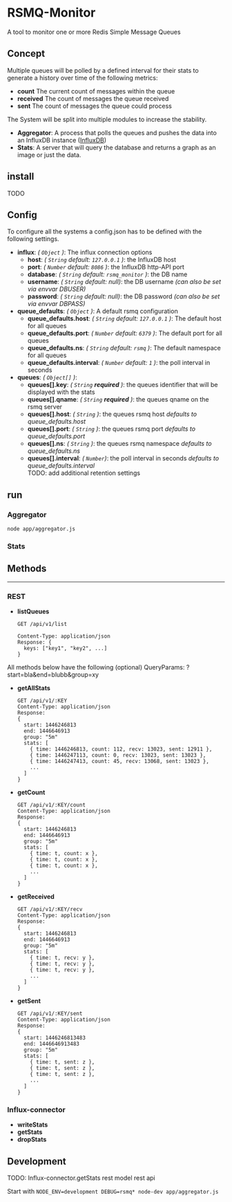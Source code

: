   # RSMQ-Monitor
A tool to monitor one or more Redis Simple Message Queues

## Concept

Multiple queues will be polled by a defined interval for their stats to generate a history over time of the following metrics:

 - **count** The current count of messages within the queue
 - **received** The count of messages the queue received
 - **sent** The count of messages the queue could process

The System will be split into multiple modules to increase the stability.

 - **Aggregator**: A process that polls the queues and pushes the data into an InfluxDB instance ([InfluxDB](https://influxdb.com/))
 - **Stats**: A server that will query the database and returns a graph as an image or just the data.

## install
TODO

## Config

To configure all the systems a config.json has to be defined with the following settings.

- **influx**: *( `Object` )*: The influx connection options
  - **host**: *( `String` default: `127.0.0.1` )*: the InfluxDB host
  - **port**: *( `Number` default: `8086` )*: the InfluxDB http-API port
  - **database**: *( `String` default: `rsmq_monitor` )*: the DB name
  - **username**: *( `String` default: null)*: the DB username *(can also be set via envvar DBUSER)*
  - **password**: *( `String` default: null)*: the DB password *(can also be set via envvar DBPASS)*
- **queue_defaults**: *( `Object` )*: A default rsmq configuration
	- **queue_defaults.host**: *( `String` default: `127.0.0.1` )*: The default host for all queues
	- **queue_defaults.port**: *( `Number` default: `6379` )*: The default port for all queues
	- **queue_defaults.ns**: *( `String` default: `rsmq` )*: The default namespace for all queues
	- **queue_defaults.interval**: *( `Number` default: `1` )*: the poll interval in seconds
- **queues**: *( `Object[]` )*:
	- **queues[].key**: *( `String` **required** )*: the queues identifier that will be displayed with the stats
	- **queues[].qname**: *( `String` **required** )*: the queues qname on the rsmq server
	- **queues[].host**: *( `String` )*: the queues rsmq host *defaults to queue_defaults.host*
	- **queues[].port**: *( `String` )*: the queues rsmq port *defaults to queue_defaults.port*
	- **queues[].ns**: *( `String` )*: the queues rsmq namespace *defaults to queue_defaults.ns*
	- **queues[].interval**: *( `Number`)*: the poll interval in seconds *defaults to queue_defaults.interval*  
	TODO:  add additional retention settings

## run

### Aggregator

`node app/aggregator.js`

### Stats

## Methods
---
### REST
- **listQueues**
  ```
  GET /api/v1/list

  Content-Type: application/json
  Response: {
    keys: ["key1", "key2", ...]
  }
  ```
 All methods below have the following (optional) QueryParams: ?start=bla&end=blubb&group=xy
- **getAllStats**
  ```
  GET /api/v1/:KEY
  Content-Type: application/json
  Response:
  {
    start: 1446246813
    end: 1446646913
    group: "5m"
    stats: [
      { time: 1446246813, count: 112, recv: 13023, sent: 12911 },
      { time: 1446247113, count: 0, recv: 13023, sent: 13023 },
      { time: 1446247413, count: 45, recv: 13068, sent: 13023 },
      ...
    ]
  }
  ```
- **getCount**
  ```
  GET /api/v1/:KEY/count
  Content-Type: application/json
  Response:
  {
    start: 1446246813
    end: 1446646913
    group: "5m"
    stats: [
      { time: t, count: x },
      { time: t, count: x },
      { time: t, count: x },
      ...
    ]
  }
  ```
- **getReceived**
  ```
  GET /api/v1/:KEY/recv
  Content-Type: application/json
  Response:
  {
    start: 1446246813
    end: 1446646913
    group: "5m"
    stats: [
      { time: t, recv: y },
      { time: t, recv: y },
      { time: t, recv: y },
      ...
    ]
  }
  ```
- **getSent**
  ```
  GET /api/v1/:KEY/sent
  Content-Type: application/json
  Response:
  {
    start: 1446246813483
    end: 1446646913483
    group: "5m"
    stats: [
      { time: t, sent: z },
      { time: t, sent: z },
      { time: t, sent: z },
      ...
    ]
  }
  ```
### Influx-connector
- **writeStats**
- **getStats**
- **dropStats**

## Development
TODO:
Influx-connector.getStats
rest model
rest api

Start with `NODE_ENV=development DEBUG=rsmq* node-dev app/aggregator.js`
